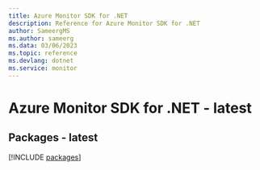 ```yaml
---
title: Azure Monitor SDK for .NET
description: Reference for Azure Monitor SDK for .NET
author: SameergMS
ms.author: sameerg
ms.data: 03/06/2023
ms.topic: reference
ms.devlang: dotnet
ms.service: monitor
---
```

# Azure Monitor SDK for .NET - latest
## Packages - latest
[!INCLUDE [packages](monitor-index.md)]